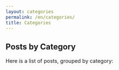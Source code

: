 ```yaml
---
layout: categories
permalink: /en/categories/
title: Categories
---
```

## Posts by Category
Here is a list of posts, grouped by category:
